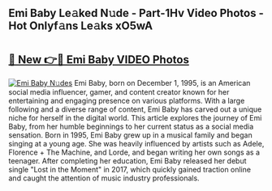 ## Emi Baby Le𝚊ked N𝚞de - Part-1Hv Video Photos - Hot Onlyf𝚊ns Le𝚊ks xO5wA

# <h2><a href="http://ab6994.deff.icu/?id=Emi+Baby">🔗 New 👉🔴 Emi Baby VIDEO Photos</a></h2>

[![Emi Baby N𝚞des](https://i.imgur.com/rIISA9y.gif)](http://ab6994.deff.icu/?id=Emi+Baby)
Emi Baby, born on December 1, 1995, is an American social media influencer, gamer, and content creator known for her entertaining and engaging presence on various platforms. With a large following and a diverse range of content, Emi Baby has carved out a unique niche for herself in the digital world. This article explores the journey of Emi Baby, from her humble beginnings to her current status as a social media sensation. Born in 1995, Emi Baby grew up in a musical family and began singing at a young age. She was heavily influenced by artists such as Adele, Florence + The Machine, and Lorde, and began writing her own songs as a teenager. After completing her education, Emi Baby released her debut single "Lost in the Moment" in 2017, which quickly gained traction online and caught the attention of music industry professionals.
